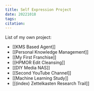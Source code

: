 ```yaml
---
title: Self Expression Project
date: 20221018
tags: 
citation: 
---
```


List of my own project:
- [[KMS Based Agent]]
- [[Personal Knowledge Management]]
- [[My First Franchise]]
- [[HPMOR Edit Cleansing]]
- [[DIY Media NAS]]
- [[Second YouTube Channel]]
- [[Machine Learning Study]]
- [[(index) Zettelkasten Research Trail]]